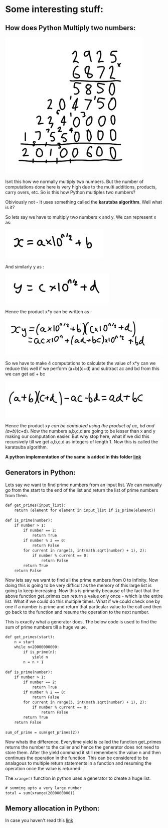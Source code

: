# Some interesting stuff:

## How does Python Multiply two numbers:

![normal](images/normal-multiply.png)

Isnt this how we normally multiply two numbers. But the number of computations done here is very high due to the multi additions, products, carry overs, etc. So is this how Python multiples two numbers?

Obiviously not - It uses something called the **karutsba algorithm**. Well what is it?

So lets say we have to multiply two numbers x and y. We can represent x as:

![1](images/1.png)

And similarly y as :

![2](images/2.png)

Hence the product x*y can be written as :

![3](images/3.png)

So we have to make 4 computations to calculate the value of x*y can we reduce this well if we perform (a+b)(c+d) and subtract ac and bd from this we can get ad + bc

![4](images/4.png)

Hence the product x*y can be computed using the product of a*c, b*d and (a+b)*(c+d). Now the numbers a,b,c,d are going to be lesser than x and y making our computation easier. But why stop here, what if we did this recursively till we get a,b,c,d as integers of length 1. Now this is called the karatsuba algorithm. 

**A python implementation of the same is added in this folder [link](karatsuba.py)**

## Generators in Python:

Lets say we want to find prime numbers from an input list. We can manually go from the start to the end of the list and return the list of prime numbers from them.

```
def get_primes(input_list):
    return (element for element in input_list if is_prime(element))

def is_prime(number):
    if number > 1:
        if number == 2:
            return True
        if number % 2 == 0:
            return False
        for current in range(3, int(math.sqrt(number) + 1), 2):
            if number % current == 0: 
                return False
        return True
    return False
```

Now lets say we want to find all the prime numbers from 0 to infinity. Now doing this is going to be very difficult as the memory of this large list is going to keep increasing. Now this is primarily because of the fact that the above function get_primes can return a value only once - which is the entire list. What if we could do this multiple times. What if we could check one by one if a number is prime and return that particular value to the call and then go back to the function and resume the operation to the next number. 

This is exactly what a generator does. The below code is used to find the sum of prime numbers till a huge value.

```
def get_primes(start):
    n = start
    while n<20000000000:
        if is_prime(n):
            yield n
        n = n + 1

def is_prime(number):
    if number > 1:
        if number == 2:
            return True
        if number % 2 == 0:
            return False
        for current in range(3, int(math.sqrt(number) + 1), 2):
            if number % current == 0: 
                return False
        return True
    return False

sum_of_prime = sum(get_primes(2))
```
Now whats the difference. Everytime yield is called the function get_primes returns the number to the caller and hence the generator does not need to store them. After the yield command it still remembers the value n and then continues the operation in the function. This can be considered to be analagous to multiple return statements in a function and resuming the operation once the value is returned.

The ```xrange()``` function in python uses a generator to create a huge list.
```
# summing upto a very large number
total = sum(xrange(2000000000)) 
```

## Memory allocation in Python:

In case you haven't read this [link](../Day2/DAY2%20-%20Notebook2.ipynb)

